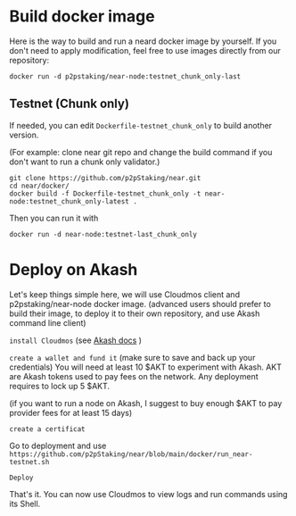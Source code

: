 #  Build docker image 

Here is the way to build and run a neard docker image by yourself. 
If you don't need to apply modification, feel free to use images directly from our repository:

```
docker run -d p2pstaking/near-node:testnet_chunk_only-last
```

## Testnet (Chunk only)

If needed, you can edit `Dockerfile-testnet_chunk_only` to build another version. 

(For example: clone near git repo and change the build command if you don't want to run a chunk only validator.)

```
git clone https://github.com/p2pStaking/near.git
cd near/docker/
docker build -f Dockerfile-testnet_chunk_only -t near-node:testnet_chunk_only-latest .
```


Then you can run it with

```
docker run -d near-node:testnet-last_chunk_only
```

# Deploy on Akash

Let's keep things simple here, we will use Cloudmos client and p2pstaking/near-node docker image. (advanced users should prefer to build their image, to deploy it to their own repository, and use Akash command line client) 


` install Cloudmos ` (see [Akash docs](https://docs.akash.network/guides/deploy/cloudmos-deploy-installation) )

` create a wallet and fund it ` (make sure to save and back up your credentials) 
You will need at least 10 $AKT to experiment with Akash.
AKT are Akash tokens used to pay fees on the network. Any deployment requires to lock up 5 $AKT.

(if you want to run a node on Akash, I suggest to buy enough $AKT to pay provider fees for at least 15 days)

` create a certificat `

Go to deployment and use `https://github.com/p2pStaking/near/blob/main/docker/run_near-testnet.sh`


`Deploy`

That's it. 
You can now use Cloudmos to view logs and run commands using its  Shell.
